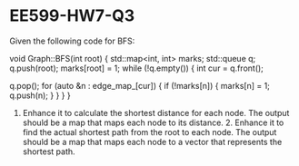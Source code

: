 # EE599-HW7-Q3
Given the following code for BFS:

void Graph::BFS(int root) {
std::map<int, int> marks;
std::queue<int> q;
q.push(root);
marks[root] = 1;
while (!q.empty()) {
int cur = q.front();

q.pop();
for (auto &n : edge_map_[cur]) {
if (!marks[n]) {
marks[n] = 1;
q.push(n);
}
}
}
}
1. Enhance it to calculate the shortest distance for each node. The output should be a map that maps each node to its distance. 2. Enhance it to find the actual shortest path from the root to each node. The output should be a map that maps each node to a vector that represents the shortest path.
